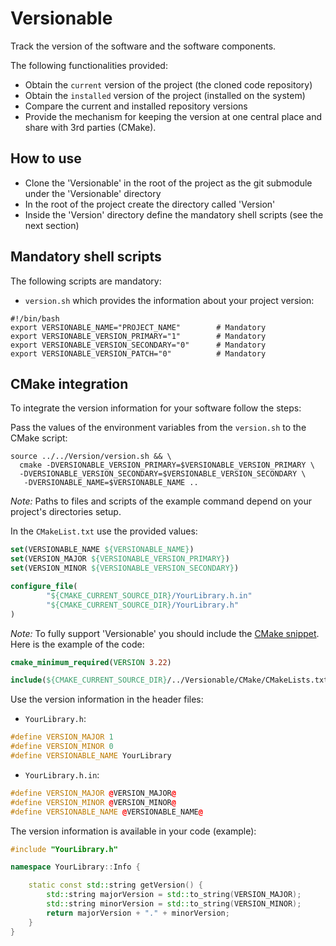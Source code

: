 # Versionable

Track the version of the software and the software components.

The following functionalities provided:

- Obtain the `current` version of the project (the cloned code repository)
- Obtain the `installed` version of the project (installed on the system)
- Compare the current and installed repository versions
- Provide the mechanism for keeping the version at one central place and share with 3rd parties (CMake).

## How to use

- Clone the 'Versionable' in the root of the project as the git submodule under the 'Versionable' directory
- In the root of the project create the directory called 'Version'
- Inside the 'Version' directory define the mandatory shell scripts (see the next section)

## Mandatory shell scripts

The following scripts are mandatory:

- `version.sh` which provides the information about your project version:

```shell
#!/bin/bash
export VERSIONABLE_NAME="PROJECT_NAME"        # Mandatory
export VERSIONABLE_VERSION_PRIMARY="1"        # Mandatory
export VERSIONABLE_VERSION_SECONDARY="0"      # Mandatory
export VERSIONABLE_VERSION_PATCH="0"          # Mandatory
```

## CMake integration

To integrate the version information for your software follow the steps:

Pass the values of the environment variables from the `version.sh` to the CMake script: 
```shell
source ../../Version/version.sh && \
  cmake -DVERSIONABLE_VERSION_PRIMARY=$VERSIONABLE_VERSION_PRIMARY \
  -DVERSIONABLE_VERSION_SECONDARY=$VERSIONABLE_VERSION_SECONDARY \
   -DVERSIONABLE_NAME=$VERSIONABLE_NAME ..
```

*Note:* Paths to files and scripts of the example command depend on your project's directories setup.

In the `CMakeList.txt` use the provided values:

```cmake
set(VERSIONABLE_NAME ${VERSIONABLE_NAME})
set(VERSION_MAJOR ${VERSIONABLE_VERSION_PRIMARY})
set(VERSION_MINOR ${VERSIONABLE_VERSION_SECONDARY})

configure_file(
        "${CMAKE_CURRENT_SOURCE_DIR}/YourLibrary.h.in"
        "${CMAKE_CURRENT_SOURCE_DIR}/YourLibrary.h"
)
```

*Note:* To fully support 'Versionable' you should include the [CMake snippet](CMake/CMakeLists.txt). Here is the example of the code: 

```cmake
cmake_minimum_required(VERSION 3.22)

include(${CMAKE_CURRENT_SOURCE_DIR}/../Versionable/CMake/CMakeLists.txt)
```

Use the version information in the header files:

- `YourLibrary.h`:

```c++
#define VERSION_MAJOR 1
#define VERSION_MINOR 0
#define VERSIONABLE_NAME YourLibrary
```

- `YourLibrary.h.in`:

```c++
#define VERSION_MAJOR @VERSION_MAJOR@
#define VERSION_MINOR @VERSION_MINOR@
#define VERSIONABLE_NAME @VERSIONABLE_NAME@
```

The version information is available in your code (example):

```c++
#include "YourLibrary.h"

namespace YourLibrary::Info {

    static const std::string getVersion() {
        std::string majorVersion = std::to_string(VERSION_MAJOR);
        std::string minorVersion = std::to_string(VERSION_MINOR);
        return majorVersion + "." + minorVersion;
    }
}
```
